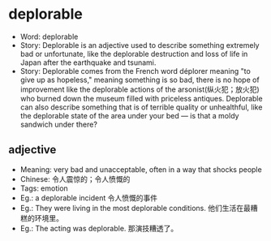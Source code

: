 # deplorable

- Word: deplorable
- Story: Deplorable is an adjective used to describe something extremely bad or unfortunate, like the deplorable destruction and loss of life in Japan after the earthquake and tsunami.
- Story: Deplorable comes from the French word déplorer meaning "to give up as hopeless," meaning something is so bad, there is no hope of improvement like the deplorable actions of the arsonist(纵火犯；放火犯) who burned down the museum filled with priceless antiques. Deplorable can also describe something that is of terrible quality or unhealthful, like the deplorable state of the area under your bed — is that a moldy sandwich under there?

## adjective

- Meaning: very bad and unacceptable, often in a way that shocks people
- Chinese: 令人震惊的；令人愤慨的
- Tags: emotion
- Eg.: a deplorable incident 令人愤慨的事件
- Eg.: They were living in the most deplorable conditions. 他们生活在最糟糕的环境里。
- Eg.: The acting was deplorable. 那演技糟透了。


